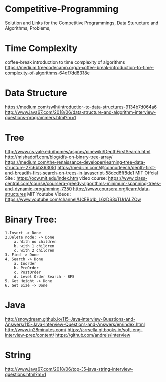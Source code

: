 # Competitive-Programming
Solution and Links for the Competitive Programmings, Data Sturucture and Algorithms, Problems,
# Time Complexity 
coffee-break introduction to time complexity of algorithms
https://medium.freecodecamp.org/a-coffee-break-introduction-to-time-complexity-of-algorithms-64df7dd8338e

# Data Structure
https://medium.com/swlh/introduction-to-data-structures-9134b7d064a6
http://www.java67.com/2018/06/data-structure-and-algorithm-interview-questions-programmers.html?m=1

# Tree

http://www.cs.yale.edu/homes/aspnes/pinewiki/DepthFirstSearch.html
http://mishadoff.com/blog/dfs-on-binary-tree-array/
https://medium.com/the-renaissance-developer/learning-tree-data-structure-27c6bb363051
https://medium.com/@connorleech/depth-first-and-breadth-first-search-on-trees-in-javascript-58dcd6ff8de1
MIT Offcial Site : https://ocw.mit.edu/index.htm
video course:
https://www.class-central.com/course/coursera-greedy-algorithms-minimum-spanning-trees-and-dynamic-prog/mming-7350
https://www.coursera.org/learn/data-structures
MIT Youtube Videos : https://www.youtube.com/channel/UCEBb1b_L6zDS3xTUrIALZOw

# Binary Tree:

	1.Insert -> Done
	2.Delete node: -> Done
		a. With no children
		b. with 1 children
		c. with 2 children
	3. Find -> Done
	4. Search -> Done
		a. Inorder
		b. PreOrder
		c. PostOrder
		d. Level Order Search - BFS
	5. Get Height -> Done
	6. Get Size -> Done
	


# Java
http://snowdream.github.io/115-Java-Interview-Questions-and-Answers/115-Java-Interview-Questions-and-Answers/en/index.html
http://www.in28minutes.com/ 
https://orrsella.gitbooks.io/soft-eng-interview-prep/content/
https://github.com/andreis/interview

# String
http://www.java67.com/2018/06/top-35-java-string-interview-questions.html?m=1



